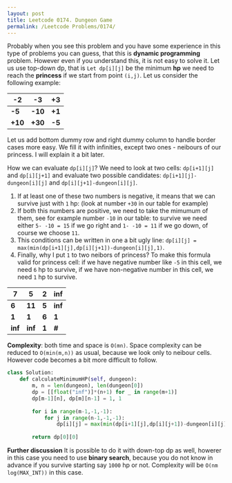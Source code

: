 ```yaml
---
layout: post
title: Leetcode 0174. Dungeon Game
permalink: /Leetcode Problems/0174/
---
```


Probably when you see this problem and you have some experience in this type of problems you can guess, that this is **dynamic programming** problem. However even if you understand this, it is not easy to solve it. Let us use top-down dp, that is `Let dp[i][j]` be the minimum **hp** we need to reach the **princess** if we start from point `(i,j)`. Let us consider the following example:

| -2  | -3  | +3 |
|---------|---------|--------|
| **-5**  | **-10** | **+1** |
| **+10** | **+30** | **-5** |

Let us add bottom dummy row and right dummy column to handle border cases more easy. We fill it with infinities, except two ones - neibours of our princess. I will explain it a bit later.

How we can evaluate `dp[i][j]`? We need to look at two cells: `dp[i+1][j]` and `dp[i][j+1]` and evaluate two possible candidates: `dp[i+1][j]-dungeon[i][j]` and `dp[i][j+1]-dungeon[i][j]`.
1. If at least one of these two numbers is negative, it means that we can survive just with `1` hp: (look at number `+30` in our table for example)
2. If both this numbers are positive, we need to take the mimumum of them, see for example number `-10` in our table: to survive we need either `5- -10 = 15` if we go right and `1- -10 = 11` if we go down, of course we choose `11`.
3. This conditions can be written in one a bit ugly line: `dp[i][j] = max(min(dp[i+1][j],dp[i][j+1])-dungeon[i][j],1)`.
4. Finally, why I put `1` to two neibors of princess? To make this formula valid for princess cell: if we have negative number like `-5` in this cell, we need `6` hp to survive, if we have non-negative number in this cell, we need `1` hp to survive.

| 7  | 5   | 2 | inf |
|---------|---------|-------|---------|
| **6**   | **11**  | **5** | **inf** |
| **1**   | **1**   | **6** | **1**   |
| **inf** | **inf** | **1** | **#**   |

**Complexity**: both time and space is `O(mn)`. Space complexity can be reduced to `O(min(m,n))` as usual, because we look only to neibour cells. However code becomes a bit more difficult to follow.

```python
class Solution:
    def calculateMinimumHP(self, dungeon):
        m, n = len(dungeon), len(dungeon[0])
        dp = [[float("inf")]*(n+1) for _ in range(m+1)]
        dp[m-1][n], dp[m][n-1] = 1, 1
            
        for i in range(m-1,-1,-1):
            for j in range(n-1,-1,-1):
                dp[i][j] = max(min(dp[i+1][j],dp[i][j+1])-dungeon[i][j],1)
        
        return dp[0][0]
```

**Further discussion** It is possible to do it with down-top dp as well, howerer in this case you need to use **binary search**, because you do not know in advance if you survive starting say `1000` hp or not. Complexity will be `O(nm log(MAX_INT))` in this case.